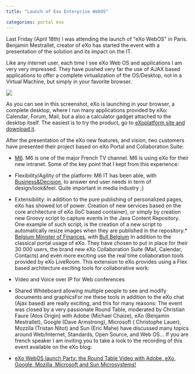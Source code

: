 ```yaml
---
title: "Launch of Exo Enterprise WebOS"

categories: portal exo
---
```

Last Friday (April 18th) I was attending the launch of "eXo WebOS" in Paris. Benjamin Mestrallet, creator of eXo has started the event with a presentation of the solution and its impact on the IT.

Like any internet user, each time I see eXo Web OS and applications I am very very impressed. They have pushed very far the use of AJAX based applications to offer a complete virtualization of the OS/Desktop, not in a Virtual Machine, but simply in your favorite browser.

![](http://1.bp.blogspot.com/_aoQgQ1obiyE/SAxdf2YzmSI/AAAAAAAAADk/B9iAEMKI8yc/s320/webos001.png )

As you  can see in this screenshot, eXo is launching in your browser, a complete desktop, where I run many applications provided by eXo: Calendar, Forum, Mail, but a also a calculator gadget attached to the desktop itself. The easiest is to try the product, go to [eXoplatform site and download it](http://www.exoplatform.com/portal/public/en/quicktry).

<!-- truncate -->

After the presentation of the eXo new features, and vision, two customers have presented their project based on eXo Portal and Collaboration Suite:

*   [M6](http://www.m6.fr/). M6 is one of the major French TV channel. M6 is using eXo for their new intranet. Some of the key point that I kept from this experience:
*   Flexibility/Agility of the platform: M6 IT has been able, with [Business&amp;Decision](http://www.interakting.com/), to answer end user needs in term of design/look&amp;feel. Quite important in media industry ;)
*   Extensibility: in addition to the pure publishing of personalized pages, eXo has showed lot of power. Creation of new services based on the core architecture of eXo (IoC based container), or simply by creation new Groovy script to capture events in the Java Content Repository. One example of such script, is the creation of a new script to automatically resize images when they are published in the repository.*   [Belgium Minister of Finances](http://minfin.fgov.be/), with [Bull Belgium](http://www.bull.com/) In addition to the classical portal usage of eXo. They have chosen to put in place for their 30 000 users, the brand new eXo Collaboration Suite (Mail, Calendar, Contacts) and even more exciting use the real time collaboration tools provided by eXo LiveRoom. This extension to eXo provides using a Flex based architecture exciting tools for collaborative work:
*   Video and Voice over IP for Web conferences
*   Shared Whiteboard allowing multiple people to see and modify documents and graphicsFor me these tools in addition to the eXo chat (Ajax based) are really exciting, and this for many reasons: The event was closed by a very passionate Round Table, moderated by Christian Faure (Atos Origin) with Adobe (Michael Chaize), eXo (Benjamin Mestrallet), Google (Dave Armstrong), Microsoft ( Christophe Lauer), Mozzila (Tristan Nitot) and Sun (Eric Mahe) have discussed many topics around Web/Internet, Standards, Open Source,  and Web OS... If you are french speaker I am inviting you to take a look to the recording of this event available on the eXo blog:

*   [eXo WebOS launch Party: the Round Table Video with Adobe, eXo, Google, Mozilla, Microsoft and Sun Microsystems!](http://blog.exoplatform.org/2008/04/19/exo-webos-launch-party-the-round-table-video-with-adobe-exo-google-mozilla-microsoft-and-sun-microsystems/)
